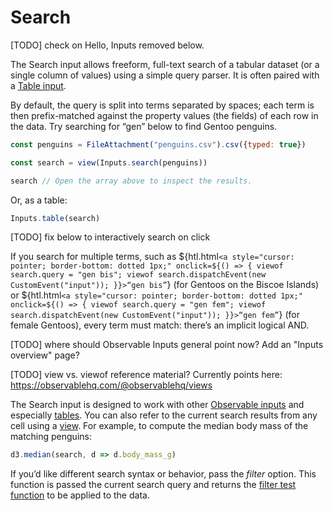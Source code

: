 # Search

[TODO] check on Hello, Inputs removed below. 

The Search input allows freeform, full-text search of a tabular dataset (or a single column of values) using a simple query parser. It is often paired with a [Table input](./table). 

By default, the query is split into terms separated by spaces; each term is then prefix-matched against the property values (the fields) of each row in the data. Try searching for “gen” below to find Gentoo penguins.

```js echo
const penguins = FileAttachment("penguins.csv").csv({typed: true})
```

```js echo
const search = view(Inputs.search(penguins))
```

```js echo
search // Open the array above to inspect the results.
```

Or, as a table: 

```js echo
Inputs.table(search)
```
[TODO] fix below to interactively search on click

If you search for multiple terms, such as ${htl.html`<a style="cursor: pointer; border-bottom: dotted 1px;" onclick=${() => { viewof search.query = "gen bis"; viewof search.dispatchEvent(new CustomEvent("input")); }}>“gen bis”`} (for Gentoos on the Biscoe Islands) or ${htl.html`<a style="cursor: pointer; border-bottom: dotted 1px;" onclick=${() => { viewof search.query = "gen fem"; viewof search.dispatchEvent(new CustomEvent("input")); }}>“gen fem”`} (for female Gentoos), every term must match: there’s an implicit logical AND.

[TODO] where should Observable Inputs general point now? Add an "Inputs overview" page? 

[TODO] view vs. viewof reference material? Currently points here: https://observablehq.com/@observablehq/views

The Search input is designed to work with other [Observable inputs](TODO) and especially [tables](./table). You can also refer to the current search results from any cell using a [view](https://observablehq.com/@observablehq/views). For example, to compute the median body mass of the matching penguins:

```js echo
d3.median(search, d => d.body_mass_g)
```

If you’d like different search syntax or behavior, pass the *filter* option. This function is passed the current search query and returns the [filter test function](https://developer.mozilla.org/en-US/docs/Web/JavaScript/Reference/Global_Objects/Array/filter) to be applied to the data.